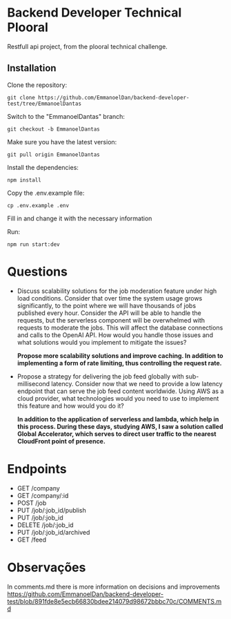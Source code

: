 # Backend Developer Technical Plooral

Restfull api project, from the plooral technical challenge.

## Installation

Clone the repository:

```
git clone https://github.com/EmmanoelDan/backend-developer-test/tree/EmmanoelDantas
```

Switch to the "EmmanoelDantas" branch:

```
git checkout -b EmmanoelDantas
```

Make sure you have the latest version:

```
git pull origin EmmanoelDantas
```

Install the dependencies:

```
npm install
```

Copy the .env.example file:

```
cp .env.example .env
```

Fill in and change it with the necessary information

Run:

```
npm run start:dev
```

# Questions

- Discuss scalability solutions for the job moderation feature under high load conditions. Consider that over time the system usage grows significantly, to the point where we will have thousands of jobs published every hour. Consider the API will be able to handle the requests, but the serverless component will be overwhelmed with requests to moderate the jobs. This will affect the database connections and calls to the OpenAI API. How would you handle those issues and what solutions would you implement to mitigate the issues?
  
     **Propose more scalability solutions and improve caching. In addition to implementing a form of rate limiting, thus controlling the request rate.**
 
- Propose a strategy for delivering the job feed globally with sub-millisecond latency. Consider now that we need to provide a low latency endpoint that can serve the job feed content worldwide. Using AWS as a cloud provider, what technologies would you need to use to implement this feature and how would you do it?

     **In addition to the application of serverless and lambda, which help in this process. During these days, studying AWS, I saw a solution called Global Accelerator, which serves to direct user traffic to the nearest CloudFront point of presence.**


# Endpoints

- GET /company
- GET /company/:id
- POST /job
- PUT /job/:job_id/publish
- PUT /job/:job_id
- DELETE /job/:job_id
- PUT /job/:job_id/archived
- GET /feed

# Observações

In comments.md there is more information on decisions and improvements
https://github.com/EmmanoelDan/backend-developer-test/blob/891fde8e5ecb66830bdee214079d98672bbbc70c/COMMENTS.md


